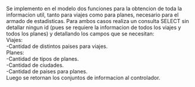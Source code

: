 Se implemento en el modelo dos funciones para la obtencion de toda la informacion util, tanto para viajes como para planes, necesario para el armado de estadisticas.
Para ambos casos realiza un consulta SELECT sin detallar ningun id (pues se requiere la informacion de todos los viajes y todos los planes) y detallando los campos 
que se necesitan:  
Viajes:  
    -Cantidad de distintos paises para viajes.  
Planes:  
    -Cantidad de tipos de planes.  
    -Cantidad de ciudades.  
    -Cantidad de paises para planes.  
Luego se retornan los conjuntos de informacion al controlador.
